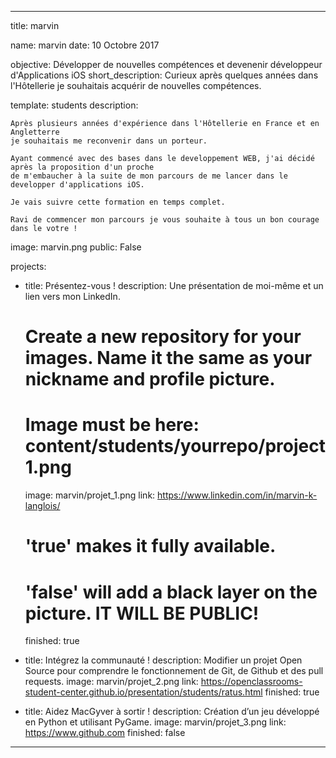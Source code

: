 ---


title: marvin


name: marvin
date: 10 Octobre 2017 


objective: Développer de nouvelles compétences et devenenir développeur d'Applications iOS 
short_description: Curieux après quelques années dans l'Hôtellerie je souhaitais acquérir de nouvelles compétences.


template: students
description:

    Après plusieurs années d'expérience dans l'Hôtellerie en France et en Angletterre 
    je souhaitais me reconvenir dans un porteur.

    Ayant commencé avec des bases dans le developpement WEB, j'ai décidé après la proposition d'un proche
    de m'embaucher à la suite de mon parcours de me lancer dans le developper d'applications iOS.

    Je vais suivre cette formation en temps complet. 

    Ravi de commencer mon parcours je vous souhaite à tous un bon courage dans le votre ! 


image: marvin.png
public: False


projects:

  - title: Présentez-vous !
    description: Une présentation de moi-même et un lien vers mon LinkedIn.

    # Create a new repository for your images. Name it the same as your nickname and profile picture.
    # Image must be here: content/students/yourrepo/project1.png
    image: marvin/projet_1.png
    link: https://www.linkedin.com/in/marvin-k-langlois/

    # 'true' makes it fully available.
    # 'false' will add a black layer on the picture. IT WILL BE PUBLIC!
    finished: true

  - title: Intégrez la communauté !
    description: Modifier un projet Open Source pour comprendre le fonctionnement de Git, de Github et des pull requests. 
    image: marvin/projet_2.png
    link: https://openclassrooms-student-center.github.io/presentation/students/ratus.html
    finished: true
    
  - title: Aidez MacGyver à sortir !
    description: Création d’un jeu développé en Python et utilisant PyGame.
    image: marvin/projet_3.png
    link: https://www.github.com
    finished: false
---